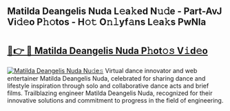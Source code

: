 ## Matilda Deangelis Nuda L𝚎a𝚔ed N𝚞𝚍e - Part-AvJ Vi𝚍𝚎o P𝚑𝚘tos - H𝚘𝚝 O𝚗𝚕yf𝚊ns L𝚎a𝚔s PwNla

# <h2><a href="http://kfblar.oniu.top/?m=Matilda+Deangelis+Nuda">🔗👉 🔴 Matilda Deangelis Nuda P𝚑ot𝚘𝚜 V𝚒d𝚎o</a></h2>

[![Matilda Deangelis Nuda Nu𝚍e𝚜](https://i.imgur.com/0qMVB7G.gif)](http://kfblar.oniu.top/?m=Matilda+Deangelis+Nuda)
Virtual dance innovator and web entertainer Matilda Deangelis Nuda, celebrated for sharing dance and lifestyle inspiration through solo and collaborative dance acts and brief films. Trailblazing engineer Matilda Deangelis Nuda, recognized for their innovative solutions and commitment to progress in the field of engineering.  
